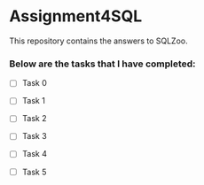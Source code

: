 # Assignment4SQL
This repository contains the answers to SQLZoo.

### Below are the tasks that I have completed: 

- [ ] Task 0
- [ ] Task 1
- [ ] Task 2
- [ ] Task 3
- [ ] Task 4
- [ ] Task 5




